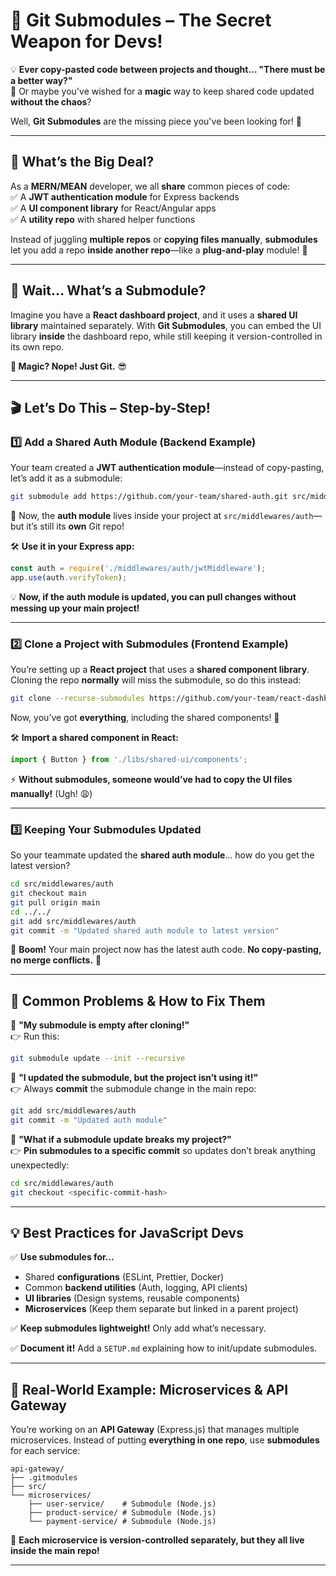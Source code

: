  


# **🔗 Git Submodules – The Secret Weapon for Devs!**  

💡 **Ever copy-pasted code between projects and thought… "There must be a better way?"**  
👀 Or maybe you've wished for a **magic** way to keep shared code updated **without the chaos**?  

Well, **Git Submodules** are the missing piece you've been looking for! 🎯  

---

## **🌟 What’s the Big Deal?**  

As a **MERN/MEAN** developer, we all **share** common pieces of code:  
✅ A **JWT authentication module** for Express backends  
✅ A **UI component library** for React/Angular apps  
✅ A **utility repo** with shared helper functions  

Instead of juggling **multiple repos** or **copying files manually**, **submodules** let you add a repo **inside another repo**—like a **plug-and-play** module! 🧩  

---

## **👀 Wait… What’s a Submodule?**  

Imagine you have a **React dashboard project**, and it uses a **shared UI library** maintained separately. With **Git Submodules**, you can embed the UI library **inside** the dashboard repo, while still keeping it version-controlled in its own repo.  

**🚀 Magic? Nope! Just Git.** 😎  

---

## **🎬 Let’s Do This – Step-by-Step!**  

### **1️⃣ Add a Shared Auth Module (Backend Example)**  
Your team created a **JWT authentication module**—instead of copy-pasting, let’s add it as a submodule:  

```bash
git submodule add https://github.com/your-team/shared-auth.git src/middlewares/auth
```  
📌 Now, the **auth module** lives inside your project at `src/middlewares/auth`—but it’s still its **own** Git repo!  

🛠️ **Use it in your Express app:**  
```javascript
const auth = require('./middlewares/auth/jwtMiddleware');  
app.use(auth.verifyToken);
```  

💡 **Now, if the auth module is updated, you can pull changes without messing up your main project!**  

---

### **2️⃣ Clone a Project with Submodules (Frontend Example)**  
You’re setting up a **React project** that uses a **shared component library**. Cloning the repo **normally** will miss the submodule, so do this instead:  

```bash
git clone --recurse-submodules https://github.com/your-team/react-dashboard.git  
```  
Now, you’ve got **everything**, including the shared components! 🎉  

🛠️ **Import a shared component in React:**  
```javascript
import { Button } from './libs/shared-ui/components';  
```  

⚡ **Without submodules, someone would’ve had to copy the UI files manually!** (Ugh! 😩)  

---

### **3️⃣ Keeping Your Submodules Updated**  
So your teammate updated the **shared auth module**… how do you get the latest version?  

```bash
cd src/middlewares/auth  
git checkout main  
git pull origin main  
cd ../../  
git add src/middlewares/auth  
git commit -m "Updated shared auth module to latest version"  
```  
📌 **Boom!** Your main project now has the latest auth code. **No copy-pasting, no merge conflicts.** 🎯  

---

## **😬 Common Problems & How to Fix Them**  

🚨 **"My submodule is empty after cloning!"**  
👉 Run this:  
```bash
git submodule update --init --recursive  
```  

🚨 **"I updated the submodule, but the project isn’t using it!"**  
👉 Always **commit** the submodule change in the main repo:  
```bash
git add src/middlewares/auth  
git commit -m "Updated auth module"  
```  

🚨 **"What if a submodule update breaks my project?"**  
👉 **Pin submodules to a specific commit** so updates don’t break anything unexpectedly:  
```bash
cd src/middlewares/auth  
git checkout <specific-commit-hash>  
```  

---

## **💡 Best Practices for JavaScript Devs**  
✅ **Use submodules for…**  
- Shared **configurations** (ESLint, Prettier, Docker)  
- Common **backend utilities** (Auth, logging, API clients)  
- **UI libraries** (Design systems, reusable components)  
- **Microservices** (Keep them separate but linked in a parent project)  

✅ **Keep submodules lightweight!** Only add what’s necessary.  

✅ **Document it!** Add a `SETUP.md` explaining how to init/update submodules.  

---

## **🎯 Real-World Example: Microservices & API Gateway**  
You’re working on an **API Gateway** (Express.js) that manages multiple microservices. Instead of putting **everything in one repo**, use **submodules** for each service:  

```plaintext
api-gateway/  
├── .gitmodules  
├── src/  
└── microservices/  
    ├── user-service/    # Submodule (Node.js)  
    ├── product-service/ # Submodule (Node.js)  
    └── payment-service/ # Submodule (Node.js)  
```  

📌 **Each microservice is version-controlled separately, but they all live inside the main repo!**  

---



